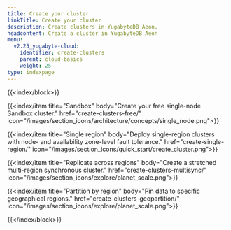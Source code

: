 ```yaml
---
title: Create your cluster
linkTitle: Create your cluster
description: Create clusters in YugabyteDB Aeon.
headcontent: Create a cluster in YugabyteDB Aeon
menu:
  v2.25_yugabyte-cloud:
    identifier: create-clusters
    parent: cloud-basics
    weight: 25
type: indexpage
---
```


{{<index/block>}}

  {{<index/item
    title="Sandbox"
    body="Create your free single-node Sandbox cluster."
    href="create-clusters-free/"
    icon="/images/section_icons/architecture/concepts/single_node.png">}}

  {{<index/item
    title="Single region"
    body="Deploy single-region clusters with node- and availability zone-level fault tolerance."
    href="create-single-region/"
    icon="/images/section_icons/quick_start/create_cluster.png">}}

  {{<index/item
    title="Replicate across regions"
    body="Create a stretched multi-region synchronous cluster."
    href="create-clusters-multisync/"
    icon="/images/section_icons/explore/planet_scale.png">}}

  {{<index/item
    title="Partition by region"
    body="Pin data to specific geographical regions."
    href="create-clusters-geopartition/"
    icon="/images/section_icons/explore/planet_scale.png">}}

{{</index/block>}}
